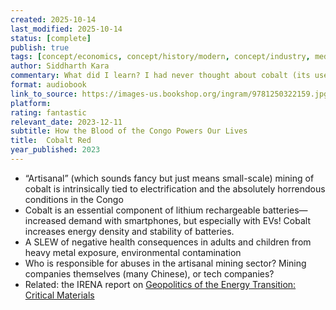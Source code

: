 ```yaml
---
created: 2025-10-14
last_modified: 2025-10-14
status: [complete]
publish: true
tags: [concept/economics, concept/history/modern, concept/industry, media/nonfiction/journalism, type/notes]
author: Siddharth Kara
commentary: What did I learn? I had never thought about cobalt (its uses, impact of mining) or the political history of the Congo beyond King Leopold. Definitely added a layer of complexity to my view of geopolitical relations (China controls most of the mines?) and unintended consequences of electrification.
format: audiobook
link_to_source: https://images-us.bookshop.org/ingram/9781250322159.jpg?v=d313fec179460fd37e88bda775b0ffb4
platform: 
rating: fantastic
relevant_date: 2023-12-11
subtitle: How the Blood of the Congo Powers Our Lives
title:  Cobalt Red
year_published: 2023
---
```


- “Artisanal” (which sounds fancy but just means small-scale) mining of cobalt is intrinsically tied to electrification and the absolutely horrendous conditions in the Congo
- Cobalt is an essential component of lithium rechargeable batteries— increased demand with smartphones, but especially with EVs! Cobalt increases energy density and stability of batteries.
- A SLEW of negative health consequences in adults and children from heavy metal exposure, environmental contamination
- Who is responsible for abuses in the artisanal mining sector? Mining companies themselves (many Chinese), or tech companies?
- Related: the IRENA report on [Geopolitics of the Energy Transition: Critical Materials](https://mc-cd8320d4-36a1-40ac-83cc-3389-cdn-endpoint.azureedge.net/-/media/Files/IRENA/Agency/Publication/2023/Jul/IRENA_Geopolitics_energy_transition_critical_materials_2023.pdf?rev=f289d177cda14b9aaf2d1b4c074798b4)